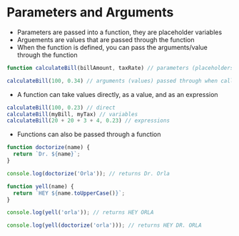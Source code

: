 # Parameters and Arguments

* Parameters are passed into a function, they are placeholder variables
* Arguements are values that are passed through the function
* When the function is defined, you can pass the arguments/value through the function

```javascript
function calculateBill(billAmount, taxRate) // parameters (placeholders)

calculateBill(100, 0.34) // arguments (values) passed through when calling the function
```
* A function can take values directly, as a value, and as an expression

```javascript
calculateBill(100, 0.23) // direct
calculateBill(myBill, myTax) // variables
calculateBill(20 + 20 + 3 + 4, 0.23) // expressions
```

* Functions can also be passed through a function

```javascript
function doctorize(name) {
  return `Dr. ${name}`;
}

console.log(doctorize('Orla')); // returns Dr. Orla

function yell(name) {
  return `HEY ${name.toUpperCase()}`;
}

console.log(yell('orla')); // returns HEY ORLA

console.log(yell(doctorize('orla'))); // returns HEY DR. ORLA
```